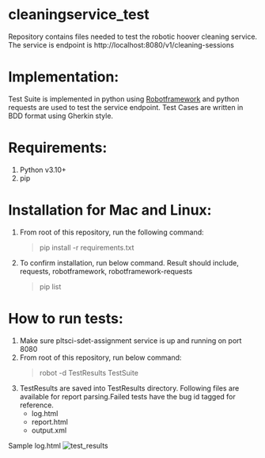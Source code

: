 # cleaningservice_test
Repository contains files needed to test the robotic hoover cleaning service. The service is endpoint is http://localhost:8080/v1/cleaning-sessions

# Implementation:
Test Suite is implemented in python using [Robotframework](https://robotframework.org/) and python requests are used to test the service endpoint. Test Cases are written in BDD format using Gherkin style. 

# Requirements:
1. Python v3.10+
2. pip

# Installation for Mac and Linux:
1. From root of this repository, run the following command:
     > pip install -r requirements.txt
2. To confirm installation, run below command. Result should include, requests, robotframework, robotframework-requests
     > pip list
  
# How to run tests:
1. Make sure pltsci-sdet-assignment service is up and running on port 8080
2. From root of this repository, run below command:
   > robot -d TestResults TestSuite
3. TestResults are saved into TestResults directory. Following files are available for report parsing.Failed tests have the bug id tagged for reference. 
   - log.html
   - report.html
   - output.xml

Sample log.html
![test_results](https://github.com/afreenbanu/cleaningservice_test/assets/8961608/8faad38f-672b-4a3d-af7b-9782c9cd9172)
